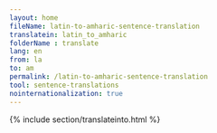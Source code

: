 ```yaml
---
layout: home
fileName: latin-to-amharic-sentence-translation
translatein: latin_to_amharic
folderName : translate
lang: en
from: la
to: am
permalink: /latin-to-amharic-sentence-translation
tool: sentence-translations
nointernationalization: true
---
```

{% include section/translateinto.html %}
